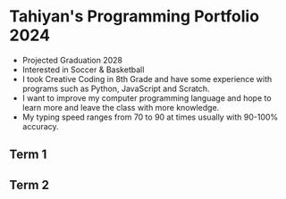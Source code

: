 # Tahiyan's Programming Portfolio 2024
* Projected Graduation 2028 
* Interested in Soccer & Basketball
* I took Creative Coding in 8th Grade and have some experience with programs such as Python, JavaScript and Scratch.
* I want to improve my computer programming language and hope to learn more and leave the class with more knowledge.
* My typing speed ranges from 70 to 90 at times usually with 90-100% accuracy. 

## Term 1

## Term 2
